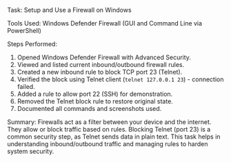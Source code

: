 Task: Setup and Use a Firewall on Windows

Tools Used: Windows Defender Firewall (GUI and Command Line via PowerShell)

Steps Performed:

1. Opened Windows Defender Firewall with Advanced Security.
2. Viewed and listed current inbound/outbound firewall rules.
3. Created a new inbound rule to block TCP port 23 (Telnet).
4. Verified the block using Telnet client (`telnet 127.0.0.1 23`) - connection failed.
5. Added a rule to allow port 22 (SSH) for demonstration.
6. Removed the Telnet block rule to restore original state.
7. Documented all commands and screenshots used.

Summary:
Firewalls act as a filter between your device and the internet. They allow or block traffic based on rules. Blocking Telnet (port 23) is a common security step, as Telnet sends data in plain text. This task helps in understanding inbound/outbound traffic and managing rules to harden system security.
